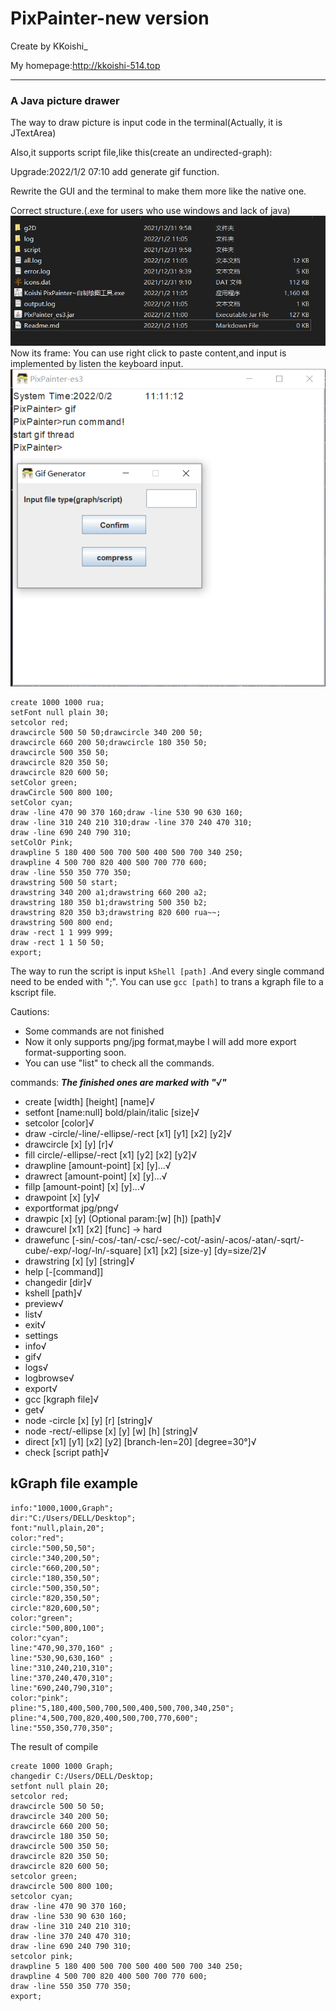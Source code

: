 # PixPainter-new version
Create by KKoishi_

My homepage:http://kkoishi-514.top

****

### A Java picture drawer
The way to draw picture is input code in the terminal(Actually, it is JTextArea)

Also,it supports script file,like this(create an undirected-graph):

Upgrade:2022/1/2 07:10
add generate gif function.

Rewrite the GUI and the terminal to make them more like the native one.

Correct structure.(.exe for users who use windows and lack of java)
![use the PixPainter to draw](./img.png "A example of undirected-graph")
Now its frame:
You can use right click to paste content,and input is implemented by listen the keyboard input.
![img_1.png](img_1.png)
```pixScript
create 1000 1000 rua;
setFont null plain 30;
setcolor red;
drawcircle 500 50 50;drawcircle 340 200 50;
drawcircle 660 200 50;drawcircle 180 350 50;
drawcircle 500 350 50;
drawcircle 820 350 50;
drawcircle 820 600 50;
setColor green;
drawCircle 500 800 100;
setColor cyan;
draw -line 470 90 370 160;draw -line 530 90 630 160;
draw -line 310 240 210 310;draw -line 370 240 470 310;
draw -line 690 240 790 310;
setColOr Pink;
drawpline 5 180 400 500 700 500 400 500 700 340 250;
drawpline 4 500 700 820 400 500 700 770 600;
draw -line 550 350 770 350;
drawstring 500 50 start;
drawstring 340 200 a1;drawstring 660 200 a2;
drawstring 180 350 b1;drawstring 500 350 b2;
drawstring 820 350 b3;drawstring 820 600 rua~~;
drawstring 500 800 end;
draw -rect 1 1 999 999;
draw -rect 1 1 50 50;
export;
```
The way to run the script is input ```kShell [path]```
.And every single command need to be ended with ";".
You can use ```gcc [path]``` to trans a kgraph file to a kscript file.

Cautions:
* Some commands are not finished
* Now it only supports png/jpg format,maybe I will add more export format-supporting soon.
* You can use "list" to check all the commands.

commands:
***The finished ones are marked with "√"***
* create [width] [height] [name]√
* setfont [name:null] bold/plain/italic [size]√
* setcolor [color]√
* draw -circle/-line/-ellipse/-rect [x1] [y1] [x2] [y2]√
* drawcircle [x] [y] [r]√
* fill circle/-ellipse/-rect [x1] [y2] [x2] [y2]√
* drawpline [amount-point] [x] [y]...√
* drawrect [amount-point] [x] [y]...√
* fillp [amount-point] [x] [y]...√
* drawpoint [x] [y]√
* exportformat jpg/png√
* drawpic [x] [y] (Optional param:[w] [h]) [path]√
* drawcurel [x1] [x2] [func] -> hard
* drawefunc [-sin/-cos/-tan/-csc/-sec/-cot/-asin/-acos/-atan/-sqrt/-cube/-exp/-log/-ln/-square] [x1] [x2] [size-y] [dy=size/2]√
* drawstring [x] [y] [string]√
* help [-[command]]
* changedir [dir]√
* kshell [path]√
* preview√
* list√
* exit√
* settings
* info√
* gif√
* logs√
* logbrowse√
* export√
* gcc [kgraph file]√
* get√
* node -circle [x] [y] [r] [string]√
* node -rect/-ellipse [x] [y] [w] [h] [string]√
* direct [x1] [y1] [x2] [y2] [branch-len=20] [degree=30°]√
* check [script path]√

## kGraph file example
```kGraph
info:"1000,1000,Graph";
dir:"C:/Users/DELL/Desktop";
font:"null,plain,20";
color:"red";
circle:"500,50,50";
circle:"340,200,50";
circle:"660,200,50";
circle:"180,350,50";
circle:"500,350,50";
circle:"820,350,50";
circle:"820,600,50";
color:"green";
circle:"500,800,100";
color:"cyan";
line:"470,90,370,160" ;
line:"530,90,630,160" ;
line:"310,240,210,310";
line:"370,240,470,310";
line:"690,240,790,310";
color:"pink";
pline:"5,180,400,500,700,500,400,500,700,340,250";
pline:"4,500,700,820,400,500,700,770,600";
line:"550,350,770,350";
```

The result of compile
```kScript
create 1000 1000 Graph;
changedir C:/Users/DELL/Desktop;
setfont null plain 20;
setcolor red;
drawcircle 500 50 50;
drawcircle 340 200 50;
drawcircle 660 200 50;
drawcircle 180 350 50;
drawcircle 500 350 50;
drawcircle 820 350 50;
drawcircle 820 600 50;
setcolor green;
drawcircle 500 800 100;
setcolor cyan;
draw -line 470 90 370 160;
draw -line 530 90 630 160;
draw -line 310 240 210 310;
draw -line 370 240 470 310;
draw -line 690 240 790 310;
setcolor pink;
drawpline 5 180 400 500 700 500 400 500 700 340 250;
drawpline 4 500 700 820 400 500 700 770 600;
draw -line 550 350 770 350;
export;
```
